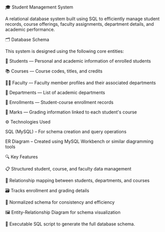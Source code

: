 🎓 Student Management System

A relational database system built using SQL to efficiently manage student records, course offerings, faculty assignments, department details, and academic performance.



🗂️ Database Schema

This system is designed using the following core entities:

📘 Students — Personal and academic information of enrolled students

📚 Courses — Course codes, titles, and credits

🧑‍🏫 Faculty — Faculty member profiles and their associated departments

🏢 Departments — List of academic departments

📝 Enrollments — Student-course enrollment records

🧾 Marks — Grading information linked to each student's course



⚙️ Technologies Used

SQL (MySQL) – For schema creation and query operations

ER Diagram – Created using MySQL Workbench or similar diagramming tools



🔍 Key Features

📋 Structured student, course, and faculty data management

🔗 Relationship mapping between students, departments, and courses

🗃️ Tracks enrollment and grading details

🔄 Normalized schema for consistency and efficiency

🖼️ Entity-Relationship Diagram for schema visualization

🧾 Executable SQL script to generate the full database schema.
